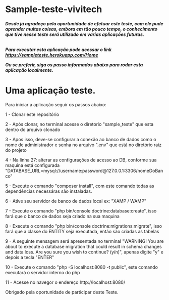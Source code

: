 # Sample-teste-vivitech 

<h5> Desde já agradeço pela oportunidade de efetuar este teste, com ele pude aprender muitas coisas, embora em tão pouco tempo, o conhecimento que tive nesse teste será utilizado em varias aplicações futuras.<br><br>

Para executar esta aplicação pode acessar o link https://sampleteste.herokuapp.com/Home <br>

Ou se preferir, siga os passo informados abaixo para rodar esta aplicação localmente. </h3>

<H1>Uma aplicação teste. </H1>

<p>Para iniciar a aplicação seguir os passos abaixo:</o>
<p>1 - Clonar este repositório</o>
<p>2 - Após clonar, no terminal acesse o diretorio "sample_teste" que esta dentro do arquivo clonado</o>
<p>3 - Apos isso, deve-se configurar a conexão ao banco de dados como o nome de administrador e senha no arquivo ".env" que está no diretório raiz do projeto</o>
<p>4 - Na linha 27: alterar as configurações de acesso ao DB, conforme sua maquina está configurada "DATABASE_URL=mysql://username:password@127.0.0.1:3306/nomeDoBanco"</o>
<p>5 - Execute o comando "composer install", com este comando todas as dependências necessáras são instaladas.</p>
<p>6 - Ative seu servidor de banco de dados local ex: "XAMP / WAMP"</p>
<p>7 - Execute o comando "php bin/console doctrine:database:create", isso fará que o banco de dados seja criado na sua maquina</p>
<p>8 - Execute o comando "php bin/console doctrine:migrations:migrate", isso fará que a classe do ENTITY seja executada, então são criadas as tabelas</p>
<p>9 - A seguinte mensagem será apresentada no terminal "WARNING! You are about to execute a database migration that could result in schema changes and data loss. Are you sure you wish to continue? (y/n)", apenas digite "y" e depois a tecla "ENTER"</p>
<p>10 - Execute o comando "php -S localhost:8080 -t public", este comando executará o servidor interno do php</p>
<p>11 - Acesse no navegor o endereço http://localhost:8080/</p>


<p>Obrigado pela oportunidade de participar deste Teste. </p>